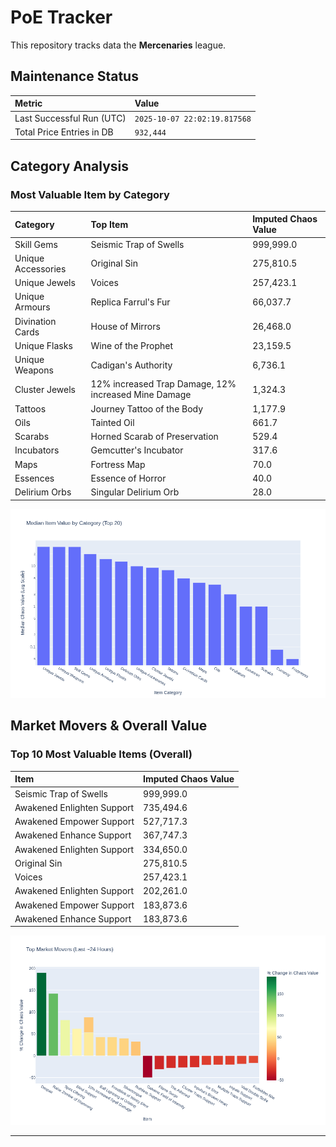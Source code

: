 # PoE Tracker

This repository tracks data the **Mercenaries** league.

## Maintenance Status

<!-- START_MAINTENANCE -->
| Metric | Value |
|:---|:---|
| Last Successful Run (UTC) | `2025-10-07 22:02:19.817568` |
| Total Price Entries in DB | `932,444` |

<!-- END_MAINTENANCE -->

## Category Analysis

<!-- START_CATEGORY_ANALYSIS -->
### Most Valuable Item by Category
| Category | Top Item | Imputed Chaos Value |
| :--- | :--- | :--- |
| Skill Gems | Seismic Trap of Swells | 999,999.0 |
| Unique Accessories | Original Sin | 275,810.5 |
| Unique Jewels | Voices | 257,423.1 |
| Unique Armours | Replica Farrul's Fur | 66,037.7 |
| Divination Cards | House of Mirrors | 26,468.0 |
| Unique Flasks | Wine of the Prophet | 23,159.5 |
| Unique Weapons | Cadigan's Authority | 6,736.1 |
| Cluster Jewels | 12% increased Trap Damage, 12% increased Mine Damage | 1,324.3 |
| Tattoos | Journey Tattoo of the Body | 1,177.9 |
| Oils | Tainted Oil | 661.7 |
| Scarabs | Horned Scarab of Preservation | 529.4 |
| Incubators | Gemcutter's Incubator | 317.6 |
| Maps | Fortress Map | 70.0 |
| Essences | Essence of Horror | 40.0 |
| Delirium Orbs | Singular Delirium Orb | 28.0 |


![Category Analysis Chart](charts/category_analysis.png)
<!-- END_CATEGORY_ANALYSIS -->

## Market Movers & Overall Value

<!-- START_ANALYSIS -->
### Top 10 Most Valuable Items (Overall)
| Item | Imputed Chaos Value |
| :--- | :--- |
| Seismic Trap of Swells | 999,999.0 |
| Awakened Enlighten Support | 735,494.6 |
| Awakened Empower Support | 527,717.3 |
| Awakened Enhance Support | 367,747.3 |
| Awakened Enlighten Support | 334,650.0 |
| Original Sin | 275,810.5 |
| Voices | 257,423.1 |
| Awakened Enlighten Support | 202,261.0 |
| Awakened Empower Support | 183,873.6 |
| Awakened Enhance Support | 183,873.6 |


![Market Movers Chart](charts/market_movers.png)
<!-- END_ANALYSIS -->

---
